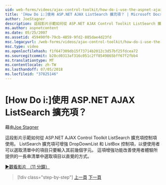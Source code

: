 ```yaml
---
uid: web-forms/videos/ajax-control-toolkit/how-do-i-use-the-aspnet-ajax-listsearch-extender
title: '[How Do i:]使用 ASP.NET AJAX ListSearch 擴充項？ | Microsoft Docs'
author: JoeStagner
description: 這段影片示範如何從 ASP.NET AJAX Control Toolkit ListSearch 擴充項控制項使用。 ListSearch 擴充項可增強 DropDownList 和 L...
ms.author: aspnetcontent
ms.date: 05/25/2007
ms.assetid: 459490f0-79cb-4859-9fd2-885dae4d23fd
msc.legacyurl: /web-forms/videos/ajax-control-toolkit/how-do-i-use-the-aspnet-ajax-listsearch-extender
msc.type: video
ms.openlocfilehash: f1f647309db15f73714b2012c3d57bf25fdcea72
ms.sourcegitcommit: b28cd0313af316c051c2ff8549865bff67f2fbb4
ms.translationtype: MT
ms.contentlocale: zh-TW
ms.lasthandoff: 07/05/2018
ms.locfileid: "37825146"
---
```

<a name="how-do-i-use-the-aspnet-ajax-listsearch-extender"></a>[How Do i:]使用 ASP.NET AJAX ListSearch 擴充項？
====================
藉由[Joe Stagner](https://github.com/JoeStagner)

這段影片示範如何從 ASP.NET AJAX Control Toolkit ListSearch 擴充項控制項使用。 ListSearch 擴充項可增強 DropDownList 和 ListBox 控制項，以便使用者可以選取清單中的項目只要輸入其前幾個字元。 這項增強功能改善使用者體驗所提供的一長串清單中選取項目以直覺的方式。

[&#9654;觀看影片 （11 分鐘）](https://channel9.msdn.com/Blogs/ASP-NET-Site-Videos/how-do-i-use-the-aspnet-ajax-listsearch-extender)

> [!div class="step-by-step"]
> [上一頁](how-do-i-use-the-aspnet-ajax-nobot-control.md)
> [下一頁](how-do-i-use-the-pagingbulletedlist-extender-control.md)
